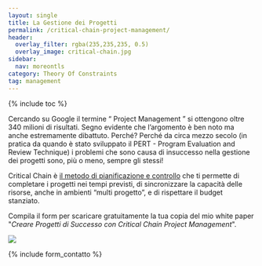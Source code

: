 ```yaml
---
layout: single
title: La Gestione dei Progetti
permalink: /critical-chain-project-management/
header:
  overlay_filter: rgba(235,235,235, 0.5)
  overlay_image: critical-chain.jpg
sidebar: 
  nav: moreontls
category: Theory Of Constraints
tag: management
---
```

{% include toc %}

Cercando su Google il termine “ Project Management ” si ottengono oltre 340 milioni di risultati. Segno evidente che l’argomento è ben noto ma anche estremamente dibattuto. Perché? Perché da circa mezzo secolo (in pratica da quando è stato sviluppato il PERT - Program Evaluation and Review Technique) i problemi che sono causa di insuccesso nella gestione dei progetti sono, più o meno, sempre gli stessi! 

Critical Chain è [il metodo di pianificazione e controllo](https://it.wikipedia.org/wiki/Critical_Chain_Project_Management) che ti permette di completare i progetti nei tempi previsti, di sincronizzare la capacità delle risorse, anche in ambienti “multi progetto”, e di rispettare il budget stanziato. 

Compila il form per scaricare gratuitamente la tua copia del mio white paper "*Creare Progetti di Successo con Critical Chain Project Management*".

![](https://dl.dropboxusercontent.com/u/312263/~Images/cover-ebook.png)

{% include form_contatto %}